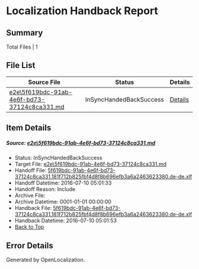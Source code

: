 # <a name='report-top'></a> Localization Handback Report

## Summary
 Total Files | 1

## File List
 Source File | Status | Details 
 ----------- | ------ | ------- 
 [e2e\5f619bdc-91ab-4e6f-bd73-37124c8ca331.md](https://github.com/OpenLocalizationTestOrg/oltest/blob/8fe0fafc39088916d17e30404ca25236f0a7e996/e2e/5f619bdc-91ab-4e6f-bd73-37124c8ca331.md) | InSyncHandedBackSuccess | [Details](#c6ab060abad14fedcbcf11f91b9fe039de89034f1)

## Item Details
##### <a name='c6ab060abad14fedcbcf11f91b9fe039de89034f1'></a> Source: [e2e\5f619bdc-91ab-4e6f-bd73-37124c8ca331.md](https://github.com/OpenLocalizationTestOrg/oltest/blob/8fe0fafc39088916d17e30404ca25236f0a7e996/e2e/5f619bdc-91ab-4e6f-bd73-37124c8ca331.md)
* Status: InSyncHandedBackSuccess
* Target File: [e2e\5f619bdc-91ab-4e6f-bd73-37124c8ca331.md](https://github.com/OpenLocalizationTestOrg/oltest-dede-fly/blob/8ba9c0ac5f6105c2b7dccc62df1b40f50c66f2ff/e2e/5f619bdc-91ab-4e6f-bd73-37124c8ca331.md)
* Handoff File: [5f619bdc-91ab-4e6f-bd73-37124c8ca331.181f712b825fbf4d8f8b696efb3a6a2463623380.de-de.xlf](https://github.com/OpenLocalizationTestOrg/olhandoff-e2e/blob/30dbdf2fae5811edf6c88753a5f16714aa24bb1b/ol-handoff/OpenLocalizationTestOrg/oltest-dede-fly/ci/ht/5f619bdc-91ab-4e6f-bd73-37124c8ca331.181f712b825fbf4d8f8b696efb3a6a2463623380.de-de.xlf)
* Handoff Datetime: 2016-07-10 05:01:33
* Handoff Reason: Include
* Archive File: 
* Archive Datetime: 0001-01-01 00:00:00
* Handback File: [5f619bdc-91ab-4e6f-bd73-37124c8ca331.181f712b825fbf4d8f8b696efb3a6a2463623380.de-de.xlf](https://github.com/OpenLocalizationTestOrg/olhandback-e2e/blob/bdf4451aca9490374d6c9ca08b0062b0e82eb1d4/ol-handback/OpenLocalizationTestOrg/oltest-dede-fly/ci/ht/5f619bdc-91ab-4e6f-bd73-37124c8ca331.181f712b825fbf4d8f8b696efb3a6a2463623380.de-de.xlf)
* Handback Datetime: 2016-07-10 05:01:53
* [Back to Top](#report-top)


## Error Details

Generated by OpenLocalization.
